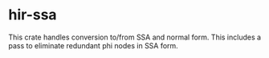 # hir-ssa

This crate handles conversion to/from SSA and normal form. This includes a pass to eliminate redundant phi nodes in SSA form.